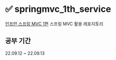 # ✅ springmvc_1th_service
<a href="https://www.inflearn.com/course/%EC%8A%A4%ED%94%84%EB%A7%81-mvc-1">인프런 스프링 MVC 1편</a> 스프링 MVC 활용 레포지토리
## 공부 기간
22.09.12 ~ 22.09.13